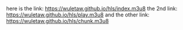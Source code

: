 here is the link: https://wuletaw.github.io/hls/index.m3u8
the 2nd link: https://wuletaw.github.io/hls/play.m3u8
and the other link: https://wuletaw.github.io/hls/chunk.m3u8
